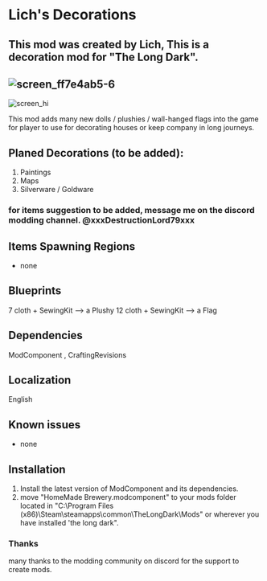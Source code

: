 # Lich's Decorations
This mod was created by Lich, This is a decoration mod for "The Long Dark".
-
![screen_ff7e4ab5-6](https://github.com/user-attachments/assets/37d81c44-c50b-4206-82d4-41d1aa5e720e)
-
![screen_hi](https://github.com/user-attachments/assets/023863e5-685b-428b-b312-2bcb2d4c181c)

This mod adds many new dolls / plushies / wall-hanged flags into the game for player to use for decorating houses or keep company in long journeys.
## Planed Decorations (to be added):
1. Paintings
2. Maps
3. Silverware / Goldware

### for items suggestion to be added, message me on the discord modding channel. @xxxDestructionLord79xxx
## Items Spawning Regions
- none
## Blueprints
7 cloth + SewingKit --> a Plushy
12 cloth + SewingKit --> a Flag
## Dependencies
ModComponent , CraftingRevisions
## Localization
English 
## Known issues
- none
## Installation
1. Install the latest version of ModComponent and its dependencies.
2. move "HomeMade Brewery.modcomponent" to your mods folder located in "C:\Program Files (x86)\Steam\steamapps\common\TheLongDark\Mods" or wherever you have installed 'the long dark".
### Thanks
many thanks to the modding community on discord for the support to create mods.
